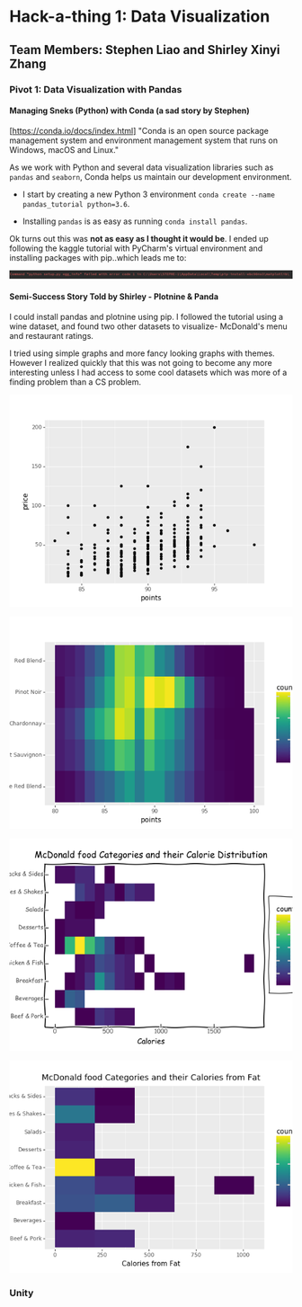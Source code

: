# Hack-a-thing 1: Data Visualization

## Team Members: Stephen Liao and Shirley Xinyi Zhang

### Pivot 1: Data Visualization with Pandas
#### Managing Sneks (Python) with Conda (a sad story by Stephen)
[https://conda.io/docs/index.html] "Conda is an open source package management system and environment management system that runs on Windows, macOS and Linux."

As we work with Python and several data visualization libraries such as `pandas` and `seaborn`, Conda helps us maintain our development environment.

- I start by creating a new Python 3 environment `conda create --name pandas_tutorial python=3.6`.

- Installing `pandas` is as easy as running `conda install pandas`.

Ok turns out this was **not as easy as I thought it would be**. I ended up following the kaggle tutorial with PyCharm's virtual environment and installing packages with pip..which leads me to:

![fail](./sad_story.PNG)

#### Semi-Success Story Told by Shirley - Plotnine & Panda

I could install pandas and plotnine using pip. I followed the tutorial using a wine dataset, and found two other datasets to visualize- McDonald's menu and restaurant ratings. 

I tried using simple graphs and more fancy looking graphs with themes. However I realized quickly that this was not going to become any more interesting unless I had access to some cool datasets which was more of a finding problem than a CS problem.

![shirley1](./shirley1.png)

![shirley2](./shirley2.png)

![shirley3](./shirley3.png)

![shirley4](./shirley4.png)

### Unity 
